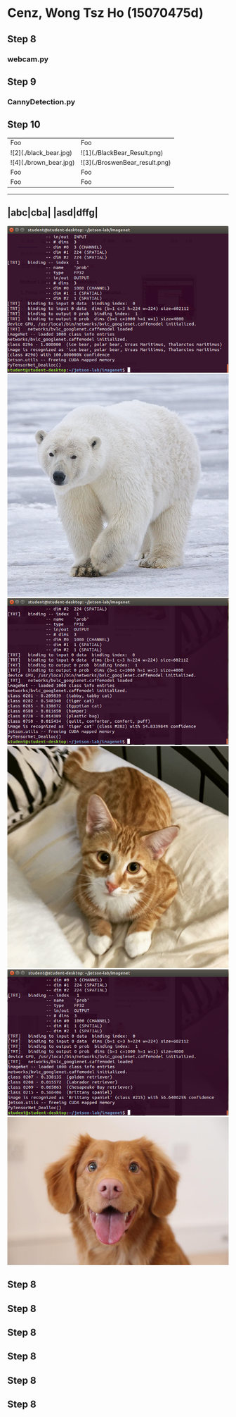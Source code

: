 # Cenz, Wong Tsz Ho (15070475d)
## Step 8
### webcam.py
## Step 9
### CannyDetection.py
## Step 10
<table>
    <tr>
        <td>Foo</td><td>Foo</td>
    </tr>
    <tr>
        <td>![2](./black_bear.jpg)</td><td>![1](./BlackBear_Result.png)</td>
    </tr>
      <tr>
        <td>![4](./brown_bear.jpg)</td><td>![3](./BroswenBear_result.png)</td>
    </tr>
      <tr>
        <td>Foo</td><td>Foo</td>
    </tr>
      <tr>
        <td>Foo</td><td>Foo</td>
    </tr>
</table>

--------
|abc|cba|
|asd|dffg|
-------



![5](./PolarBearResult.png)
![6](./polar_bear.jpg)
![7](./cat.png)
![8](./cat.jpg)
![9](./dog.png)
![10](./dog.jpg)


## Step 8
## Step 8
## Step 8
## Step 8
## Step 8
## Step 8
